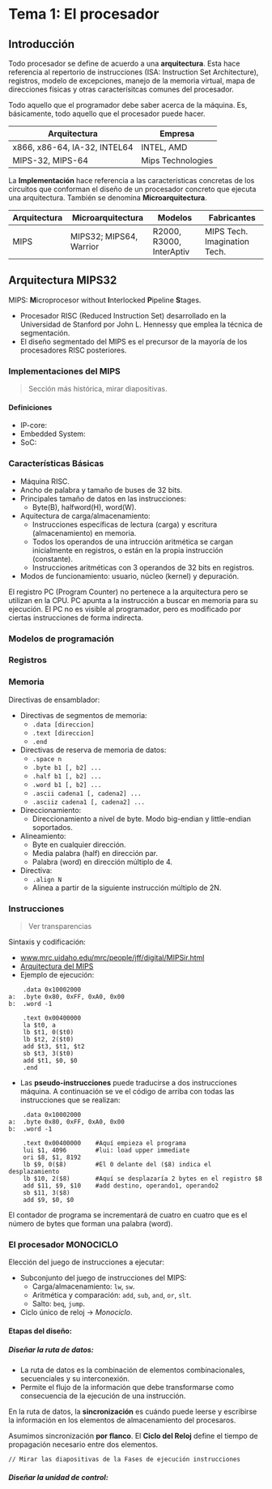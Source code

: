 # Tema 1: El procesador

## Introducción
Todo procesador se define de acuerdo a una **arquitectura**. Esta hace referencia al repertorio de instrucciones (ISA: Instruction Set Architecture), registros, modelo de excepciones, manejo de la memoria virtual, mapa de direcciones físicas y otras caracterísitcas comunes del procesador.

Todo aquello que el programador debe saber acerca de la máquina. Es, básicamente, todo aquello que el procesador puede hacer.

Arquitectura | Empresa
-------------|---------
x866, x86-64, IA-32, INTEL64 | INTEL, AMD
MIPS-32, MIPS-64 | Mips Technologies

La **Implementación** hace referencia a las características concretas de los circuitos que conforman el diseño de un procesador concreto que ejecuta una arquitectura. También se denomina **Microarquitectura**.

Arquitectura | Microarquitectura | Modelos | Fabricantes
-------------|-------------------|---------|------------
MIPS | MIPS32; MIPS64, Warrior | R2000, R3000, InterAptiv | MIPS Tech. Imagination Tech.

## Arquitectura MIPS32
MIPS: **M**icroprocesor without **I**nterlocked **P**ipeline **S**tages.
* Procesador RISC (Reduced Instruction Set) desarrollado en la Universidad de Stanford por John L. Hennessy que emplea la técnica de segmentación.
* El diseño segmentado del MIPS es el precursor de la mayoría de los procesadores RISC posteriores.

### Implementaciones del MIPS

> Sección más histórica, mirar diapositivas.

#### Definiciones
* IP-core:
* Embedded System:
* SoC: 

### Características Básicas
* Máquina RISC.
* Ancho de palabra y tamaño de buses de 32 bits.
* Principales tamaño de datos en las instrucciones:
    * Byte(B), halfword(H), word(W).
* Aquitectura de carga/almacenamiento:
    * Instrucciones específicas de lectura (carga) y escritura (almacenamiento) en memoria.
    * Todos los operandos de una intrucción aritmética se cargan inicialmente en registros, o están en la propia instrucción (constante).
    * Instrucciones aritméticas con 3 operandos de 32 bits en registros.
* Modos de funcionamiento: usuario, núcleo (kernel) y depuración.

El registro PC (Program Counter) no pertenece a la arquitectura pero se utilizan en la CPU. PC apunta a la instrucción a buscar en memoria para su ejecución. El PC no es visible al programador, pero es modificado por ciertas instrucciones de forma indirecta.

### Modelos de programación

### Registros

### Memoria
Directivas de ensamblador:
* Directivas de segmentos de memoria:
    * `.data [direccion]`
    * `.text [direccion]`
    * `.end`
* Directivas de reserva de memoria de datos:
    * `.space n`
    * `.byte b1 [, b2] ... `
    * `.half b1 [, b2] ... `
    * `.word b1 [, b2] ... `
    * `.ascii cadena1 [, cadena2] ...`
    * `.asciiz cadena1 [, cadena2] ...`
* Direccionamiento:
    * Direccionamiento a nivel de byte.
    Modo big-endian y little-endian soportados.
* Alineamiento:
    * Byte en cualquier dirección.
    * Media palabra (half) en dirección par.
    * Palabra (word) en dirección múltiplo de 4.
* Directiva:
    * `.align N`
    * Alinea a partir de la siguiente instrucción múltiplo de 2N.

### Instrucciones
> Ver transparencias

Sintaxis y codificación:
* www.mrc.uidaho.edu/mrc/people/jff/digital/MIPSir.html
* [Arquitectura del MIPS](https://en.wikipedia.org/wiki/MIPS_architecture)
* Ejemplo de ejecución:

```assembly
    .data 0x10002000
a:  .byte 0x80, 0xFF, 0xA0, 0x00
b:  .word -1

    .text 0x00400000
    la $t0, a
    lb $t1, 0($t0)
    lb $t2, 2($t0)
    add $t3, $t1, $t2
    sb $t3, 3($t0)
    add $t1, $0, $0
    .end
```

* Las **pseudo-instrucciones** puede traducirse a dos instrucciones máquina. A continuación se ve el código de arriba con todas las instrucciones que se realizan:

```assembly
    .data 0x10002000
a:  .byte 0x80, 0xFF, 0xA0, 0x00
b:  .word -1

    .text 0x00400000    #Aquí empieza el programa
    lui $1, 4096        #lui: load upper immediate
    ori $8, $1, 8192
    lb $9, 0($8)        #El 0 delante del ($8) indica el desplazamiento
    lb $10, 2($8)       #Aquí se desplazaría 2 bytes en el registro $8
    add $11, $9, $10    #add destino, operando1, operando2
    sb $11, 3($8)
    add $9, $0, $0
```

El contador de programa se incrementará de cuatro en cuatro que es el número de bytes que forman una palabra (word).

### El procesador MONOCICLO
Elección del juego de instrucciones a ejecutar:
* Subconjunto del juego de instrucciones del MIPS:
    * Carga/almacenamiento: `lw`, `sw`.
    * Aritmética y comparación: `add`, `sub`, `and`, `or`, `slt`.
    * Salto: `beq`, `jump`.
* Ciclo único de reloj $\rightarrow$ *Monociclo*.

#### Etapas del diseño:
##### Diseñar la ruta de datos: 
* La ruta de datos es la combinación de elementos combinacionales, secuenciales y su interconexión. 
* Permite el flujo de la información que debe transformarse como consecuencia de la ejecución de una instrucción.

En la ruta de datos, la **sincronización** es cuándo puede leerse y escribirse la información en los elementos de almacenamiento del procesaros.

Asumimos sincronización **por flanco**. El **Ciclo del Reloj** define el tiempo de propagación necesario entre dos elementos.

`// Mirar las diapositivas de la Fases de ejecución instrucciones`

##### Diseñar la unidad de control:
